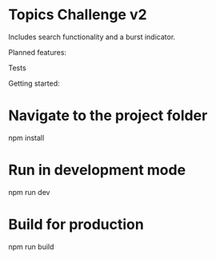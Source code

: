 # Topics Challenge v2

Includes search functionality and a burst indicator.

Planned features:

Tests

Getting started:

# Navigate to the project folder

npm install

# Run in development mode

npm run dev

# Build for production

npm run build

